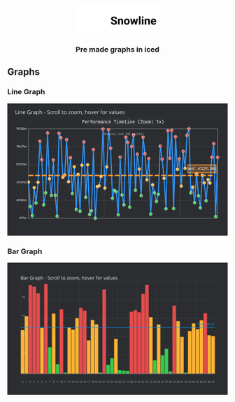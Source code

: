 <div align="center">
<img src="assets/inline.svg" alt="SnowLine Icon" height="64">

### Pre made graphs in iced
</div>


## Graphs

### Line Graph 

<div align="center">

  ![LineGraph](./assets/graphs/line_graph.png)
</div>



### Bar Graph

<div align="center">

  ![BarGraph](./assets/graphs/bar_graph.png)
</div>


